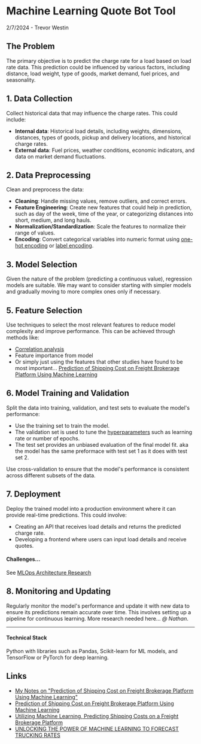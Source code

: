 # Machine Learning Quote Bot Tool

2/7/2024 - Trevor Westin

## The Problem

The primary objective is to predict the charge rate for a load based on load rate data. This prediction could be influenced by various factors, including distance, load weight, type of goods, market demand, fuel prices, and seasonality.

## 1. Data Collection

Collect historical data that may influence the charge rates. This could include:

- **Internal data**: Historical load details, including weights, dimensions, distances, types of goods, pickup and delivery locations, and historical charge rates.
- **External data**: Fuel prices, weather conditions, economic indicators, and data on market demand fluctuations.

## 2. Data Preprocessing

Clean and preprocess the data:

- **Cleaning**: Handle missing values, remove outliers, and correct errors.
- **Feature Engineering**: Create new features that could help in prediction, such as day of the week, time of the year, or categorizing distances into short, medium, and long hauls.
- **Normalization/Standardization**: Scale the features to normalize their range of values.
- **Encoding**: Convert categorical variables into numeric format using [one-hot encoding](https://www.geeksforgeeks.org/ml-one-hot-encoding-of-datasets-in-python/) or [label encoding](https://www.geeksforgeeks.org/ml-label-encoding-of-datasets-in-python/).

## 3. Model Selection

Given the nature of the problem (predicting a continuous value), regression models are suitable. We may want to consider starting with simpler models and gradually moving to more complex ones only if necessary.

## 5. Feature Selection

Use techniques to select the most relevant features to reduce model complexity and improve performance. This can be achieved through methods like:

- [Correlation analysis](https://www.geeksforgeeks.org/what-is-correlation-analysis/?ref=header_search)
- Feature importance from model
- Or simply just using the features that other studies have found to be most important... [Prediction of Shipping Cost on Freight Brokerage Platform Using Machine Learning](https://www.mdpi.com/2071-1050/15/2/1122)

## 6. Model Training and Validation

Split the data into training, validation, and test sets to evaluate the model's performance:

- Use the training set to train the model.
- The validation set is used to tune the [hyperparameters](https://www.geeksforgeeks.org/difference-between-model-parameters-vs-hyperparameters/?ref=header_search) such as learning rate or number of epochs.
- The test set provides an unbiased evaluation of the final model fit. aka the model has the same preformace with test set 1 as it does with test set 2.

Use cross-validation to ensure that the model's performance is consistent across different subsets of the data.

## 7. Deployment

Deploy the trained model into a production environment where it can provide real-time predictions. This could involve:

- Creating an API that receives load details and returns the predicted charge rate.
- Developing a frontend where users can input load details and receive quotes.

#### Challenges...

See [MLOps Architecture Research](https://github.com/orgs/bbi-dev-ops/projects/9/views/1?pane=issue&itemId=52529394)

## 8. Monitoring and Updating

Regularly monitor the model's performance and update it with new data to ensure its predictions remain accurate over time. This involves setting up a pipeline for continuous learning. More research needed here... _@ Nathan_.

---

#### Technical Stack

Python with libraries such as Pandas, Scikit-learn for ML models, and TensorFlow or PyTorch for deep learning.

## Links

- [My Notes on "Prediction of Shipping Cost on Freight Brokerage Platform Using Machine Learning"](https://github.com/BBITWestin/My-Docs/blob/main/ML_QUOTE_BOT/ML_Quote_Bot_Research.md)
- [Prediction of Shipping Cost on Freight Brokerage Platform Using Machine Learning](https://www.mdpi.com/2071-1050/15/2/1122)
- [Utilizing Machine Learning, Predicting Shipping Costs on a Freight Brokerage Platform](https://www.hilarispublisher.com/open-access/utilizing-machine-learning-predicting-shipping-costs-on-a-freight-brokerage-platform-95342.html)
- [UNLOCKING THE POWER OF MACHINE LEARNING TO FORECAST TRUCKING RATES](https://www.penskelogistics.com/industries/industrial-manufacturing/machine-learning)
